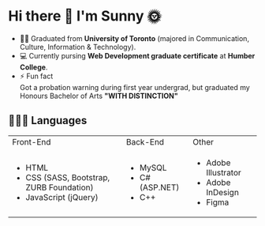 
<h1>Hi there 👋 I'm Sunny 🌞</h1>

<!--
**yatyichung/yatyichung** is a ✨ _special_ ✨ repository because its `README.md` (this file) appears on your GitHub profile

Here are some ideas to get you started:

- 🔭 I’m currently working on ...
- 🌱 I’m currently learning ...
- 👯 I’m looking to collaborate on ...
- 🤔 I’m looking for help with ...
- 💬 Ask me about ...
- 📫 How to reach me: ...
- 😄 Pronouns: ...
- ⚡ Fun fact: ...
-->

- 👩‍🎓 Graduated from <strong>University of Toronto</strong> (majored in Communication, Culture, Information & Technology).
- 💻 Currently pursing <strong>Web Development graduate certificate</strong> at <strong>Humber College</strong>.
- ⚡ Fun fact<br>Got a probation warning during first year undergrad, but graduated my Honours Bachelor of Arts <strong>"WITH DISTINCTION"</strong>

<h2>👩🏻‍💻 Languages</h2>
<table>
  <tr>
    <td>Front-End</td>
    <td>Back-End</td>
    <td>Other</td/>
  </tr>
  <tr>
    <td><ul>
    <li>HTML</li>
  <li>CSS (SASS, Bootstrap, ZURB Foundation)</li>
  <li>JavaScript (jQuery)</li>
  </ul></td>
    <td><ul>
    <li>MySQL</li>
  <li>C# (ASP.NET)</li>
  <li>C++</li>
  </ul></td>
    <td><ul>
      <li>Adobe Illustrator</li>
      <li>Adobe InDesign</li>
      <li>Figma</li>
          </td></ul>
  </tr>
  </table>
